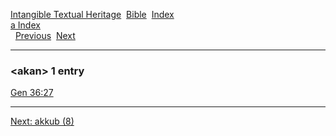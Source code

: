 [Intangible Textual Heritage](../../index)  [Bible](../index) 
[Index](index)   
[a Index](_a_)  
  [Previous](c00380)  [Next](c00382) 

------------------------------------------------------------------------

### &lt;akan&gt; 1 entry

[Gen 36:27](../kjv/gen036.htm#027)  

------------------------------------------------------------------------

[Next: akkub (8)](c00382)

